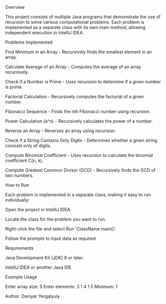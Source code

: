 Overview

This project consists of multiple Java programs that demonstrate the use of recursion to solve various computational problems. Each problem is implemented as a separate class with its own main method, allowing independent execution in IntelliJ IDEA.

Problems Implemented

Find Minimum in an Array - Recursively finds the smallest element in an array.

Calculate Average of an Array - Computes the average of an array recursively.

Check if a Number is Prime - Uses recursion to determine if a given number is prime.

Factorial Calculation - Recursively computes the factorial of a given number.

Fibonacci Sequence - Finds the nth Fibonacci number using recursion.

Power Calculation (a^n) - Recursively calculates the power of a number.

Reverse an Array - Reverses an array using recursion.

Check if a String Contains Only Digits - Determines whether a given string consists only of digits.

Compute Binomial Coefficient - Uses recursion to calculate the binomial coefficient C(n, k).

Compute Greatest Common Divisor (GCD) - Recursively finds the GCD of two numbers.

How to Run

Each problem is implemented in a separate class, making it easy to run individually:

Open the project in IntelliJ IDEA.

Locate the class for the problem you want to run.

Right-click the file and select Run 'ClassName.main()'.

Follow the prompts to input data as required.

Requirements

Java Development Kit (JDK) 8 or later.

IntelliJ IDEA or another Java IDE.

Example Usage

Enter array size: 5
Enter elements:
3 1 4 1 5
Minimum: 1

Author:
Daniyar Yergalyuly
